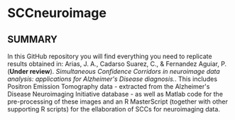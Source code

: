 # SCCneuroimage

## SUMMARY

In this GitHub repository you will find everything you need to replicate results obtained in: Arias, J. A., Cadarso Suarez, C., & Fernandez Aguiar, P. (**Under review**). *Simultaneous Confidence Corridors in neuroimage data analysis: applications for Alzheimer's Disease diagnosis.*. This includes Positron Emission Tomography data - extracted from the Alzheimer's Disease Neuroimaging Initiative database - as well as Matlab code for the pre-processing of these images and an R MasterScript (together with other supporting R scripts) for the ellaboration of SCCs for neuroimaging data.